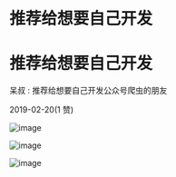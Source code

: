 # 推荐给想要自己开发

# 推荐给想要自己开发

呆叔 : 推荐给想要自己开发公众号爬虫的朋友

2019-02-20(1 赞)

![image](img/Image_138.png)

![image](img/Image_139.png)

![image](img/Image_140.png)